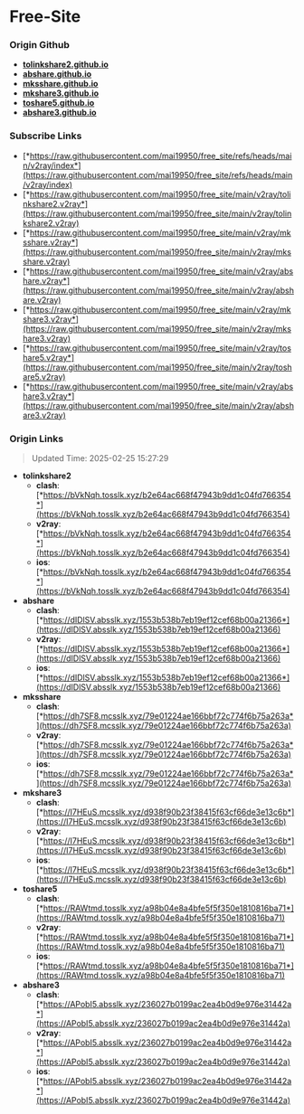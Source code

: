 # Free-Site

### Origin Github

- [**tolinkshare2.github.io**](https://github.com/tolinkshare2/tolinkshare2.github.io)
- [**abshare.github.io**](https://github.com/abshare/abshare.github.io)
- [**mksshare.github.io**](https://github.com/mksshare/mksshare.github.io)
- [**mkshare3.github.io**](https://github.com/mkshare3/mkshare3.github.io)
- [**toshare5.github.io**](https://github.com/toshare5/toshare5.github.io)
- [**abshare3.github.io**](https://github.com/abshare3/abshare3.github.io)

### Subscribe Links

- [*https://raw.githubusercontent.com/mai19950/free_site/refs/heads/main/v2ray/index*](https://raw.githubusercontent.com/mai19950/free_site/refs/heads/main/v2ray/index)
- [*https://raw.githubusercontent.com/mai19950/free_site/main/v2ray/tolinkshare2.v2ray*](https://raw.githubusercontent.com/mai19950/free_site/main/v2ray/tolinkshare2.v2ray)
- [*https://raw.githubusercontent.com/mai19950/free_site/main/v2ray/mksshare.v2ray*](https://raw.githubusercontent.com/mai19950/free_site/main/v2ray/mksshare.v2ray)
- [*https://raw.githubusercontent.com/mai19950/free_site/main/v2ray/abshare.v2ray*](https://raw.githubusercontent.com/mai19950/free_site/main/v2ray/abshare.v2ray)
- [*https://raw.githubusercontent.com/mai19950/free_site/main/v2ray/mkshare3.v2ray*](https://raw.githubusercontent.com/mai19950/free_site/main/v2ray/mkshare3.v2ray)
- [*https://raw.githubusercontent.com/mai19950/free_site/main/v2ray/toshare5.v2ray*](https://raw.githubusercontent.com/mai19950/free_site/main/v2ray/toshare5.v2ray)
- [*https://raw.githubusercontent.com/mai19950/free_site/main/v2ray/abshare3.v2ray*](https://raw.githubusercontent.com/mai19950/free_site/main/v2ray/abshare3.v2ray)

### Origin Links

> Updated Time: 2025-02-25 15:27:29

- **tolinkshare2**
  - **clash**: [*https://bVkNqh.tosslk.xyz/b2e64ac668f47943b9dd1c04fd766354*](https://bVkNqh.tosslk.xyz/b2e64ac668f47943b9dd1c04fd766354)
  - **v2ray**: [*https://bVkNqh.tosslk.xyz/b2e64ac668f47943b9dd1c04fd766354*](https://bVkNqh.tosslk.xyz/b2e64ac668f47943b9dd1c04fd766354)
  - **ios**: [*https://bVkNqh.tosslk.xyz/b2e64ac668f47943b9dd1c04fd766354*](https://bVkNqh.tosslk.xyz/b2e64ac668f47943b9dd1c04fd766354)
- **abshare**
  - **clash**: [*https://dIDlSV.absslk.xyz/1553b538b7eb19ef12cef68b00a21366*](https://dIDlSV.absslk.xyz/1553b538b7eb19ef12cef68b00a21366)
  - **v2ray**: [*https://dIDlSV.absslk.xyz/1553b538b7eb19ef12cef68b00a21366*](https://dIDlSV.absslk.xyz/1553b538b7eb19ef12cef68b00a21366)
  - **ios**: [*https://dIDlSV.absslk.xyz/1553b538b7eb19ef12cef68b00a21366*](https://dIDlSV.absslk.xyz/1553b538b7eb19ef12cef68b00a21366)
- **mksshare**
  - **clash**: [*https://dh7SF8.mcsslk.xyz/79e01224ae166bbf72c774f6b75a263a*](https://dh7SF8.mcsslk.xyz/79e01224ae166bbf72c774f6b75a263a)
  - **v2ray**: [*https://dh7SF8.mcsslk.xyz/79e01224ae166bbf72c774f6b75a263a*](https://dh7SF8.mcsslk.xyz/79e01224ae166bbf72c774f6b75a263a)
  - **ios**: [*https://dh7SF8.mcsslk.xyz/79e01224ae166bbf72c774f6b75a263a*](https://dh7SF8.mcsslk.xyz/79e01224ae166bbf72c774f6b75a263a)
- **mkshare3**
  - **clash**: [*https://I7HEuS.mcsslk.xyz/d938f90b23f38415f63cf66de3e13c6b*](https://I7HEuS.mcsslk.xyz/d938f90b23f38415f63cf66de3e13c6b)
  - **v2ray**: [*https://I7HEuS.mcsslk.xyz/d938f90b23f38415f63cf66de3e13c6b*](https://I7HEuS.mcsslk.xyz/d938f90b23f38415f63cf66de3e13c6b)
  - **ios**: [*https://I7HEuS.mcsslk.xyz/d938f90b23f38415f63cf66de3e13c6b*](https://I7HEuS.mcsslk.xyz/d938f90b23f38415f63cf66de3e13c6b)
- **toshare5**
  - **clash**: [*https://RAWtmd.tosslk.xyz/a98b04e8a4bfe5f5f350e1810816ba71*](https://RAWtmd.tosslk.xyz/a98b04e8a4bfe5f5f350e1810816ba71)
  - **v2ray**: [*https://RAWtmd.tosslk.xyz/a98b04e8a4bfe5f5f350e1810816ba71*](https://RAWtmd.tosslk.xyz/a98b04e8a4bfe5f5f350e1810816ba71)
  - **ios**: [*https://RAWtmd.tosslk.xyz/a98b04e8a4bfe5f5f350e1810816ba71*](https://RAWtmd.tosslk.xyz/a98b04e8a4bfe5f5f350e1810816ba71)
- **abshare3**
  - **clash**: [*https://APobI5.absslk.xyz/236027b0199ac2ea4b0d9e976e31442a*](https://APobI5.absslk.xyz/236027b0199ac2ea4b0d9e976e31442a)
  - **v2ray**: [*https://APobI5.absslk.xyz/236027b0199ac2ea4b0d9e976e31442a*](https://APobI5.absslk.xyz/236027b0199ac2ea4b0d9e976e31442a)
  - **ios**: [*https://APobI5.absslk.xyz/236027b0199ac2ea4b0d9e976e31442a*](https://APobI5.absslk.xyz/236027b0199ac2ea4b0d9e976e31442a)
